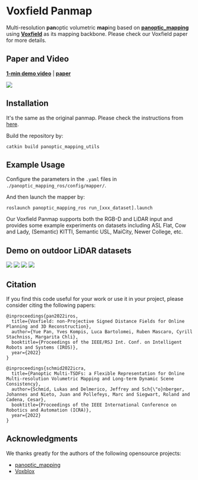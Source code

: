 # Voxfield Panmap
Multi-resolution **pan**optic volumetric **map**ing based on [**panoptic_mapping**](https://github.com/ethz-asl/panoptic_mapping) using [**Voxfield**](https://github.com/VIS4ROB-lab/voxfield) as its mapping backbone. Please check our Voxfield paper for more details.

## Paper and Video 
[**1-min demo video**](https://youtu.be/sPNzTOLqb2I) | [**paper**](https://www.research-collection.ethz.ch/handle/20.500.11850/560719)



<img src="./assets/multi_res_panmap_kitti.gif"  />



## Installation
It's the same as the original panmap. Please check the instructions from [here](https://github.com/ethz-asl/panoptic_mapping).

Build the repository by:
```
catkin build panoptic_mapping_utils
```

## Example Usage

Configure the parameters in the ```.yaml``` files in ```./panoptic_mapping_ros/config/mapper/```.

And then launch the mapper by:
```
roslaunch panoptic_mapping_ros run_[xxx_dataset].launch
```

Our Voxfield Panmap supports both the RGB-D and LiDAR input and provides some example experiments on datasets including ASL Flat, Cow and Lady, (Semantic) KITTI, Semantic USL, MaiCity, Newer College, etc.

## Demo on outdoor LiDAR datasets

<img src="./assets/voxfield_panmap_example_kitti_01.gif"  />



<img src="./assets/voxfield_panmap_example_kitti_09.gif"  />

<img src="./assets/voxfield_panmap_example_kitti_05.gif"  />

<img src="./assets/voxfield_panmap_example_usl_12.gif"  />


## Citation
If you find this code useful for your work or use it in your project, please consider citing the following papers:
```
@inproceedings{pan2022iros,
  title={Voxfield: non-Projective Signed Distance Fields for Online Planning and 3D Reconstruction},
  author={Yue Pan, Yves Kompis, Luca Bartolomei, Ruben Mascaro, Cyrill Stachniss, Margarita Chli},
  booktitle={Proceedings of the IEEE/RSJ Int. Conf. on Intelligent Robots and Systems (IROS)},
  year={2022}
}

@inproceedings{schmid2022icra,
  title={Panoptic Multi-TSDFs: a Flexible Representation for Online Multi-resolution Volumetric Mapping and Long-term Dynamic Scene Consistency},
  author={Schmid, Lukas and Delmerico, Jeffrey and Sch{\"o}nberger, Johannes and Nieto, Juan and Pollefeys, Marc and Siegwart, Roland and Cadena, Cesar},
  booktitle={Proceedings of the IEEE International Conference on Robotics and Automation (ICRA)},
  year={2022}
}
```

## Acknowledgments
We thanks greatly for the authors of the following opensource projects:

- [panoptic_mapping](https://github.com/ethz-asl/panoptic_mapping)
- [Voxblox](https://github.com/ethz-asl/voxblox)
